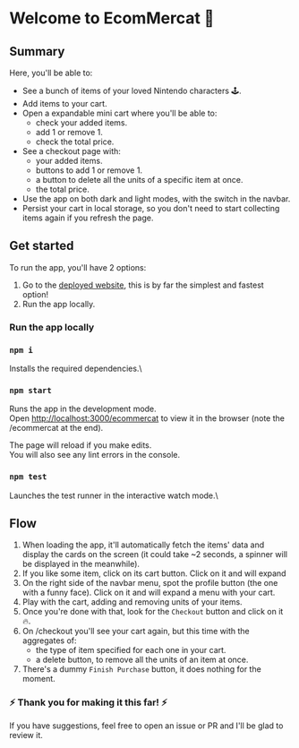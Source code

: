 # Welcome to EcomMercat 🛒

## Summary

Here, you'll be able to:

- See a bunch of items of your loved Nintendo characters 🕹.
- Add items to your cart.
- Open a expandable mini cart where you'll be able to:
    - check your added items.
    - add 1 or remove 1.
    - check the total price.
- See a checkout page with:
    - your added items.
    - buttons to add 1 or remove 1.
    - a button to delete all the units of a specific item at once.
    - the total price.
- Use the app on both dark and light modes, with the switch in the navbar.
- Persist your cart in local storage, so you don't need to start collecting items again if you refresh the page.

## Get started

To run the app, you'll have 2 options:

1. Go to the [deployed website](https://pablopoggiog.github.io/ecommercat/), this is by far the simplest and fastest option!
2. Run the app locally.

### Run the app locally

### `npm i`

Installs the required dependencies.\

### `npm start`

Runs the app in the development mode.\
Open [http://localhost:3000/ecommercat](http://localhost:3000/ecommercat) to view it in the browser (note the /ecommercat at the end).

The page will reload if you make edits.\
You will also see any lint errors in the console.

### `npm test`

Launches the test runner in the interactive watch mode.\

## Flow

1. When loading the app, it'll automatically fetch the items' data and display the cards on the screen (it could take ~2 seconds, a spinner will be displayed in the meanwhile).
2. If you like some item, click on its cart button. Click on it and will expand 
3. On the right side of the navbar menu, spot the profile button (the one with a funny face). Click on it and will expand a menu with your cart.
4. Play with the cart, adding and removing units of your items.
5. Once you're done with that, look for the `Checkout` button and click on it 🔥.
6. On /checkout you'll see your cart again, but this time with the aggregates of:
    - the type of item specified for each one in your cart.
    - a delete button, to remove all the units of an item at once.
7. There's a dummy `Finish Purchase` button, it does nothing for the moment.

### ⚡️ Thank you for making it this far! ⚡️
If you have suggestions, feel free to open an issue or PR and I'll be glad to review it.